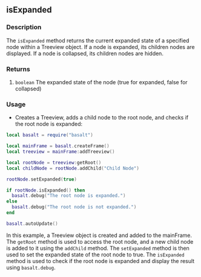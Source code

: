 ## isExpanded

### Description

The `isExpanded` method returns the current expanded state of a specified node within a Treeview object. If a node is expanded, its children nodes are displayed. If a node is collapsed, its children nodes are hidden.

### Returns

1. `boolean` The expanded state of the node (true for expanded, false for collapsed)

### Usage

* Creates a Treeview, adds a child node to the root node, and checks if the root node is expanded:

```lua
local basalt = require("basalt")

local mainFrame = basalt.createFrame()
local treeview = mainFrame:addTreeview()

local rootNode = treeview:getRoot()
local childNode = rootNode.addChild("Child Node")

rootNode.setExpanded(true)

if rootNode.isExpanded() then
  basalt.debug("The root node is expanded.")
else
  basalt.debug("The root node is not expanded.")
end

basalt.autoUpdate()
```

In this example, a Treeview object is created and added to the mainFrame. The `getRoot` method is used to access the root node, and a new child node is added to it using the `addChild` method. The `setExpanded` method is then used to set the expanded state of the root node to true. The `isExpanded` method is used to check if the root node is expanded and display the result using `basalt.debug`.
